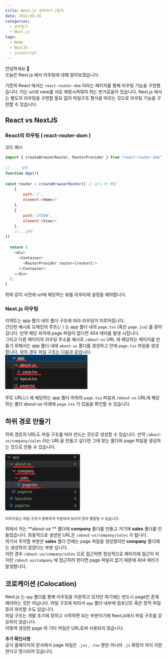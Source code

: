 ```yaml
---
title: Next.js 공부하기 2일차
date: 2024-08-26
categories:
  - 공부일기
  - Next.js
tags:
  - Node
  - NextJS
  - javascript
---
```

안녕하세요 🐸  
오늘은 Next.js 에서 라우팅에 대해 알아보겠습니다.

기존의 React 에서는 `react-router-dom` 이라는 패키지를 통해 라우팅 기능을 구현했습니다. 이는 url과 view를 서로 매핑시켜줘야 하는 번거로움이 있습니다. 
Next.js 에서는 별도의 라우팅을 구현할 필요 없이 파일구조 형식을 따르는 것으로 라우팅 기능을 구현할 수 있습니다. 

## React vs NextJS
### React의 라우팅 ( react-router-dom )

코드 예시

```javascript
import { createBrowserRouter, RouterProvider } from "react-router-dom";

// ... 생략
function App(){

const router = createBrowserRouter([ // url:뷰 매칭
	{
		path:'/',
		element:<Home/>
	},
	{
		path:'/VIEW',
		element:<View/>
	},
	//...생략
])

  return (
    <div>
      <Container>
        <RouterProvider router={router}/>
      </Container>
    </div>
  );
}

```

위와 같이 사전에 url에 해당하는 뷰를 라우터에 설정을 해야합니다.  

### Next.js 라우팅

리액트는 app 폴더 내의 폴더 구조에 따라 라우팅이 이루어집니다.  
간단한 예시로 도메인의 루트(`/` ) 는 app 폴더 내의 `page.tsx` (혹은 `page.jsx`) 를 찾아 갑니다. 만약 해당 위치에 page 파일이 없다면 404 에러를 발생 시킵니다.  
그리고 다른 페이지의 라우팅 주소를 예시로 `/about-us` URL 에 해당하는 페이지를 만들기 위해서는 app 폴더 내에 `about-us` 폴더를 생성하고 안에 `page.tsx` 파일을 생성합니다.
위의 경우 파일 구조는 다음과 같습니다.  
![](assets/img/screenshot/Pasted%20image%2020240826173240.png)  

루트 URL(`/`) 에 해당하는 app 폴더 하위의 `page.tsx` 파일과 `/about-us` URL에 해당하는 폴더 about-us 아래에 `page.tsx` 가 있음을 확인할 수 있습니다.

## 하위 경로 만들기
하위 경로의 URL도 파일 구조를 따라 만드는 것으로 생성할 수 있습니다. 만약 `/about-us/company/sales` 라는 URL을 만들고 싶다면 그에 맞는 폴더와 page 파일을 생성하는 것으로 만들 수 있습니다.  

![](assets/img/screenshot/Pasted%20image%2020240828154547.png)  

<small>이미지로는 파일 구조가 명확하게 구분되어 보이지 않아 했갈릴 수 있습니다.</small>

위에서 저는 **about-us ** 폴더에 **company** 폴더를 만들고 거기에 **sales** 폴더를 만들었습니다. 최종적으로 생성된 URL은 `/about-us/company/sales` 가 됩니다.  
여기서 주의할 부분은 **sales** 폴더 안에는 page 파일을 생성했지만 **company** 폴더에는 생성하지 않았다는 부분 입니다.  
이런 경우 `/about-us/company/sales` 으로 접근하면 정상적으로 페이지에 접근이 되지만 `/about-us/company` 에 접근하려 한다면 page 파일이 없기 때문에 404 에러가 발생합니다.

## 코로케이션 (Colocation)
Next.js 는 `app` 폴더를 통해 라우팅을 지원하고 있지만 여기에는 반드시 page만 존재해야하는 것은 아닙니다. 파일 구조에 따라서 `app` 폴더 내부에 컴포넌트 혹은 정적 파일 등이 위치할 수도 있습니다.  
파일 구조는 개발 초기에 정하고 시작하면 되는 부분이기에 Next.js에서 파일 구조를 강요하지 않습니다.  
이렇게 생성한 page 외 기타 파일은 URL로써 사용되지 않습니다. 


**추가 확인사항**  
공식 홈페이지의 문서에서 page 파일은 `.jsx` , `.tsx` 뿐만 아니라 `.js` 확장자 까지 지원한다고 명시되어 있습니다.